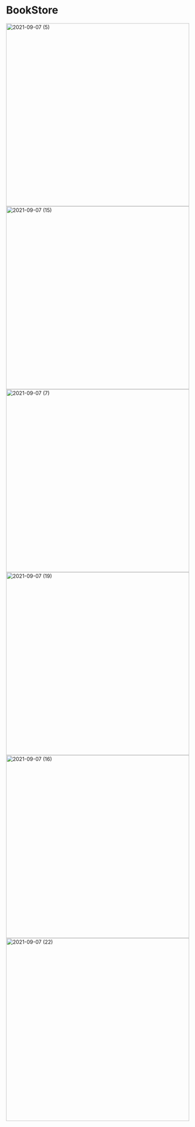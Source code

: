 # BookStore
<img width="500" alt="2021-09-07 (5)" src="https://user-images.githubusercontent.com/78347739/132355717-05f490ee-c7a0-432b-85ce-8c2fb88aeb8d.png">
<img width="500" alt="2021-09-07 (15)" src="https://user-images.githubusercontent.com/78347739/132356147-6ebaf62d-c87b-4102-9158-c19b07fe4663.png">
<img width="500" alt="2021-09-07 (7)" src="https://user-images.githubusercontent.com/78347739/132355892-1dfebd3e-2e66-4897-8c8e-e4f1f88e284c.png">
<img width="500" alt="2021-09-07 (19)" src="https://user-images.githubusercontent.com/78347739/132356821-cea9c36b-258e-4e39-b0cc-272a1d575ad7.png">
<img width="500" alt="2021-09-07 (16)" src="https://user-images.githubusercontent.com/78347739/132356233-a20574f4-b1b4-4374-bbb6-a2b64706dcd1.png">
<img width="500" alt="2021-09-07 (22)" src="https://user-images.githubusercontent.com/78347739/132357665-f8775dde-eabe-4bd3-ab74-553deddee0bf.png">
